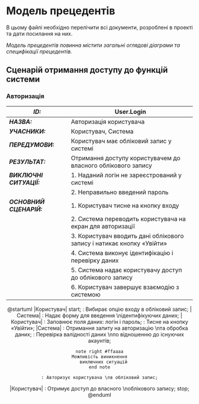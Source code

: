 # Модель прецедентів

В цьому файлі необхідно перелічити всі документи, розроблені в проекті та дати посилання на них.

*Модель прецедентів повинна містити загальні оглядові діаграми та специфікації прецедентів.*

## Сценарій отримання доступу до функцій системи

### Авторизація
| **_ID:_**                | User.Login                                                                     |
| ------------------------ | ------------------------------------------------------------------------------ |
| **_НАЗВА:_**             | Авторизація користувача                                                        |
| **_УЧАСНИКИ:_**          | Користувач, Система                                                            |
| **_ПЕРЕДУМОВИ:_**        | Користувач має обліковий запис у системі                                       |
| **_РЕЗУЛЬТАТ:_**         | Отримання доступу користувачем до власного облікового запису                   |
| **_ВИКЛЮЧНІ СИТУАЦІЇ:_** | 1. Наданий логін не зареєстрований у системі                                   |
|                          | 2. Неправильно введений пароль                                                 |
| **_ОСНОВНИЙ СЦЕНАРІЙ:_** | 1. Користувач тисне на кнопку входу                                            |
|                          | 2. Система переводить користувача на екран для авторизації                     |
|                          | 3. Користувач вводить дані облікового запису і натикає кнопку «Увійти»         |
|                          | 4. Система виконує ідентифікацію і перевірку даних                             |
|                          | 5. Система надає користувачу доступ до облікового запису                       |
|                          | 6. Користувач завершує взаємодію з системою                                    |

<center>

@startuml
|Користувач|
	start;
	: Вибирає опцію входу в обліковий запис;
|Система|
    : Надає форму для введення \nідентифікуючих даних;
|Користувач|
	: Заповнює поля даних: логін і пароль;
	: Тисне на кнопку «Увійти»;
|Система|
	: Отримання запиту на авторизацію \nта обробка даних;
	: Перевірка валідності даних \nпо відношенню до існуючих акаунтів;
	
	note right #ffaaaa
    Можливість виникнення
	   виключних ситуацій
    end note
	
	: Авторизує користувача \nв обліковий запис;
|Користувач|
	: Отримує доступ до власного \nоблікового запису;
	stop;
@enduml

</center>
